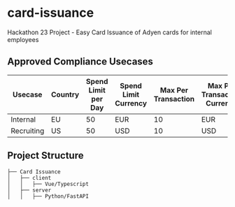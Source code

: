 # card-issuance
Hackathon 23 Project - Easy Card Issuance of Adyen cards for internal employees

## Approved Compliance Usecases
| Usecase    | Country | Spend Limit per Day | Spend Limit Currency | Max Per Transaction | Max Per Transaction Currency | Allowed Countries | Approved MCCs |
|------------|---------|---------------------|----------------------|---------------------|------------------------------|-------------------|---------------|
| Internal   | EU      | 50                  | EUR                  | 10                  | EUR                          | EU + UK           | All           |
| Recruiting | US      | 50                  | USD                  | 10                  | USD                          | US                | All           |

## Project Structure
```
├── Card Issuance
│   ├── client
│   │   ├── Vue/Typescript
│   ├── server
│   │   ├── Python/FastAPI
```
